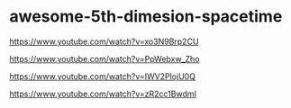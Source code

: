 # awesome-5th-dimesion-spacetime

<https://www.youtube.com/watch?v=xo3N9Brp2CU>

<https://www.youtube.com/watch?v=PpWebxw_Zho>

<https://www.youtube.com/watch?v=IWV2PlojU0Q>

<https://www.youtube.com/watch?v=zR2cc1BwdmI>
